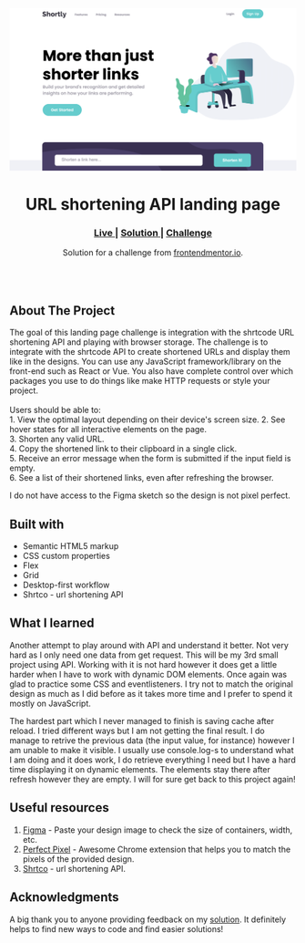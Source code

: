 <img src="https://github.com/catherineisonline/url-shortening-api-frontendmentor/blob/main/images/project-preview.png?raw=true"></img>


<h1 align="center">URL shortening API landing page</h1>

<div align="center">
  <h3>
    <a href="https://catherineisonline.github.io/url-shortening-api-frontendmentor/" color="white">
      Live
    </a>
    <span> | </span>
    <a href="">
      Solution
    </a>
   <span> | </span>
    <a href="https://www.frontendmentor.io/challenges/url-shortening-api-landing-page-2ce3ob-G">
      Challenge
    </a>
  </h3>
</div>
<div align="center">
   Solution for a challenge from  <a href="https://www.frontendmentor.io/" target="_blank">frontendmentor.io</a>.
</div>
<br>
<br>
<br>

## About The Project

<p>The goal of this landing page challenge is integration with the shrtcode URL shortening API and playing with browser storage.
The challenge is to integrate with the shrtcode API to create shortened URLs and display them like in the designs.
You can use any JavaScript framework/library on the front-end such as React or Vue. You also have complete control over which packages you use to do things like make HTTP requests or style your project.
<br><br>Users should be able to:
<br>1. View the optimal layout depending on their device's screen size.
2. See hover states for all interactive elements on the page.
<br>
3. Shorten any valid URL.
<br>
4. Copy the shortened link to their clipboard in a single click.
<br>
  5. Receive an error message when the form is submitted if the input field is empty.
  <br>
  6. See a list of their shortened links, even after refreshing the browser.
<br> <p>I do not have access to the Figma sketch so the design is not pixel perfect.</p>




## Built with 

- Semantic HTML5 markup
- CSS custom properties
- Flex
- Grid
- Desktop-first workflow
- Shrtco - url shortening API

## What I learned
Another attempt to play around with API and understand it better. Not very hard as I only need one data from get request. This will be my 3rd small project using API. Working with it is not hard however it does get a little harder when I have to work with dynamic DOM elements. Once again was glad to practice some CSS and eventlisteners. I try not to match the original design as much as I did before as it takes more time and I prefer to spend it mostly on JavaScript.

The hardest part which I never managed to finish is saving cache after reload. I tried different ways but I am not getting the final result. I do manage to retrive the previous data (the input value, for instance) however I am unable to make it visible. I usually use console.log-s to understand what I am doing and it does work, I do retrieve everything I need but I have a hard time displaying it on dynamic elements. The elements stay there after refresh however they are empty. I will for sure get back to this project again! 


## Useful resources

1. <a href="https://www.figma.com/">Figma</a> - Paste your design image to check the size of containers, width, etc.
2. <a href="https://chrome.google.com/webstore/detail/perfectpixel-by-welldonec/dkaagdgjmgdmbnecmcefdhjekcoceebi">Perfect Pixel</a> - Awesome Chrome extension that helps you to match the pixels of the provided design.
3. <a href="https://shrtco.de/">Shrtco</a> - url shortening API.



## Acknowledgments

A big thank you to anyone providing feedback on my <a href="https://www.frontendmentor.io/solutions/url-shortening-api-landing-page-MfZ-mjKlV">solution</a>. It definitely helps to find new ways to code and find easier solutions! 
